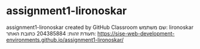 # assignment1-lironoskar
assignment1-lironoskar created by GitHub Classroom
שם משתמש: lironoskar תעודת זהות: 204385884
כתובת האתר: https://sise-web-development-environments.github.io/assignment1-lironoskar/

